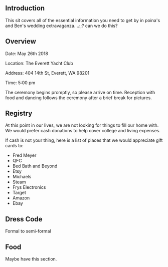 ## Introduction

This sit covers all of the essential information you need to get by in poina's and Ben's wedding extravaganza. ..:;? can we do this?

## Overview

Date: May 26th 2018

Location: The Everett Yacht Club

Address: 404 14th St, Everett, WA 98201

Time: 5:00 pm

The ceremony begins promptly, so please arrive on time. Reception with food and dancing follows the ceremony after a brief break for pictures.

## Registry

At this point in our lives, we are not looking for things to fill our home with. We would prefer cash donations to help cover college and living expenses. 

If cash is not your thing, here is a list of places that we would appreciate gift cards to:

* Fred Meyer
* QFC
* Bed Bath and Beyond
* Etsy
* Michaels
* Steam
* Frys Electronics
* Target
* Amazon
* Ebay

## Dress Code

Formal to semi-formal

## Food

Maybe have this section.

